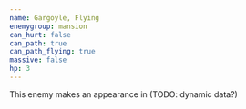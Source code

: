 ```yaml
---
name: Gargoyle, Flying
enemygroup: mansion
can_hurt: false
can_path: true
can_path_flying: true
massive: false
hp: 3
---
```


This enemy makes an appearance in <maps> (TODO: dynamic data?)

